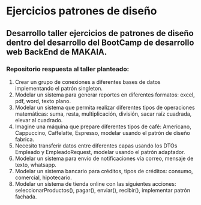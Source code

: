 # Ejercicios patrones de diseño
## Desarrollo taller ejercicios de patrones de diseño dentro del desarrollo del BootCamp de desarrollo web BackEnd de MAKAIA.

### Repositorio respuesta al taller planteado:
1. Crear un grupo de conexiones a diferentes bases de datos implementando el patrón singleton.
2. Modelar un sistema para generar reportes en diferentes formatos: excel, pdf, word, texto plano.
3. Modelar un sistema que permita realizar diferentes tipos de operaciones matemáticas: suma, resta, multiplicación, división, sacar raíz cuadrada, elevar al cuadrado.
4. Imagine una máquina que prepare diferentes tipos de café: Americano, Cappuccino, Caffelatte, Espresso, modelar usando el patrón de diseño fabrica.
5. Necesito transferir datos entre diferentes capas usando los DTOs Empleado y EmpleadoRequest, modelar usando el patrón adaptador.
6. Modelar un sistema para envío de notificaciones vía correo, mensaje de texto, whatsapp.
7. Modelar un sistema bancario para créditos, tipos de créditos: consumo, comercial, hipotecario.
8. Modelar un sistema de tienda online con las siguientes acciones: seleccionarProductos(), pagar(), enviar(), recibir(), implementar patrón fachada.
